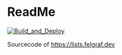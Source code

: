 # ReadMe

[![Build_and_Deploy](https://github.com/Ithambar/character_viewer/actions/workflows/build_and_deploy.yml/badge.svg)](https://github.com/Ithambar/character_viewer/actions/workflows/build_and_deploy.yml)

Sourcecode of <https://lists.felgraf.dev>
